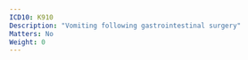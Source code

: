 ```yaml
---
ICD10: K910
Description: "Vomiting following gastrointestinal surgery"
Matters: No
Weight: 0
---
```


